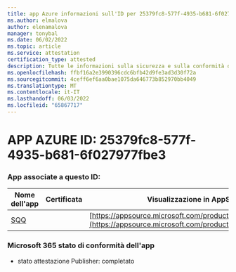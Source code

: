 ```yaml
---
title: app Azure informazioni sull'ID per 25379fc8-577f-4935-b681-6f027977fbe3
ms.author: elmalova
author: elenamalova
manager: tonybal
ms.date: 06/02/2022
ms.topic: article
ms.service: attestation
certification_type: attested
description: Tutte le informazioni sulla sicurezza e sulla conformità disponibili per 25379fc8-577f-4935-b681-6f027977fbe3.
ms.openlocfilehash: ffbf16a2e3990396cdc6bfb42d9fe3ad3d30f72a
ms.sourcegitcommit: 4ceff6ef6aa0bae1075da646773b852970bb4049
ms.translationtype: MT
ms.contentlocale: it-IT
ms.lasthandoff: 06/03/2022
ms.locfileid: "65867717"
---
```

# <a name="azure-app-id-25379fc8-577f-4935-b681-6f027977fbe3"></a>APP AZURE ID: 25379fc8-577f-4935-b681-6f027977fbe3


### <a name="apps-associated-with-this-id"></a>App associate a questo ID:
| **Nome dell'app** | **Certificata** | **Visualizzazione in AppSource** |
|--------------|---------------|-----------------------|
| [SQQ](../forward/WA200002978.md) |  | [https://appsource.microsoft.com/product/office/WA200002978](https://appsource.microsoft.com/product/office/WA200002978) |

### <a name="microsoft-365-app-compliance-status"></a>Microsoft 365 stato di conformità dell'app
- stato attestazione Publisher: completato
